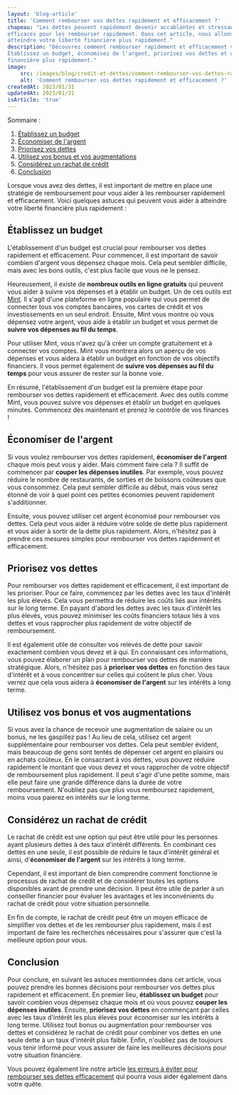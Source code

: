 ```yaml
---
layout: 'blog-article'
title: 'Comment rembourser vos dettes rapidement et efficacement ?'
chapeau: "Les dettes peuvent rapidement devenir accablantes et stressantes, mais heureusement, il existe des stratégies
efficaces pour les rembourser rapidement. Dans cet article, nous allons partager des astuces pratiques pour vous aider à
atteindre votre liberté financière plus rapidement."
description: "Découvrez comment rembourser rapidement et efficacement vos dettes grâce à cet article pratique.
Établissez un budget, économisez de l'argent, priorisez vos dettes et utilisez vos bonus pour atteindre votre liberté
financière plus rapidement."
image:
    src: /images/blog/credit-et-dettes/comment-rembourser-vos-dettes-rapidement-et-efficacement.png
    alt: 'Comment rembourser vos dettes rapidement et efficacement ?'
createdAt: 2023/01/31
updatedAt: 2023/01/31
isArticle: 'true'
---
```


<div class="mt-4 rounded-md bg-gray-100 p-4">
Sommaire :

<ol class="flex flex-col">
    <li><a href="#établissez-un-budget" title="Établissez un budget">Établissez un budget</a></li>
    <li><a href="#économiser-de-largent" title="Économiser de l'argent">Économiser de l'argent</a></li>
    <li><a href="#priorisez-vos-dettes" title="Priorisez vos dettes">Priorisez vos dettes</a></li>
    <li><a href="#utilisez-vos-bonus-et-vos-augmentations" title="Utilisez vos bonus et vos augmentations">Utilisez vos bonus et vos augmentations</a></li>
    <li><a href="#considérez-un-rachat-de-crédit" title="Considérez un rachat de crédit">Considérez un rachat de crédit</a></li>
    <li><a href="#conclusion" title="Conclusion">Conclusion</a></li>
</ol>
</div>

Lorsque vous avez des dettes, il est important de mettre en place une stratégie de remboursement pour vous aider à les
rembourser rapidement et efficacement. Voici quelques astuces qui peuvent vous aider à atteindre votre liberté
financière plus rapidement :

## Établissez un budget

L'établissement d'un budget est crucial pour rembourser vos dettes rapidement et efficacement. Pour commencer, il est
important de savoir combien d'argent vous dépensez chaque mois. Cela peut sembler difficile, mais avec les bons outils,
c'est plus facile que vous ne le pensez.

Heureusement, il existe de **nombreux outils en ligne gratuits** qui peuvent vous aider à suivre vos dépenses et à établir
un budget. Un de ces outils est <a href="https://www.mint.com/" title="Mint" target="_blank">Mint</a>. Il s'agit d'une plateforme en ligne populaire qui vous permet de connecter tous
vos comptes bancaires, vos cartes de crédit et vos investissements en un seul endroit. Ensuite, Mint vous montre où vous
dépensez votre argent, vous aide à établir un budget et vous permet de **suivre vos dépenses au fil du temps**.

Pour utiliser Mint, vous n'avez qu'à créer un compte gratuitement et à connecter vos comptes. Mint vous montrera alors
un aperçu de vos dépenses et vous aidera à établir un budget en fonction de vos objectifs financiers. Il vous permet
également de **suivre vos dépenses au fil du temps** pour vous assurer de rester sur la bonne voie.

En résumé, l'établissement d'un budget est la première étape pour rembourser vos dettes rapidement et efficacement. Avec
des outils comme Mint, vous pouvez suivre vos dépenses et établir un budget en quelques minutes. Commencez dès
maintenant et prenez le contrôle de vos finances !

## Économiser de l'argent

Si vous voulez rembourser vos dettes rapidement, **économiser de l'argent** chaque mois peut vous y aider. Mais comment
faire cela ? Il suffit de commencer par **couper les dépenses inutiles**. Par exemple, vous pouvez réduire le nombre de
restaurants, de sorties et de boissons coûteuses que vous consommez. Cela peut sembler difficile au début, mais vous
serez étonné de voir à quel point ces petites économies peuvent rapidement s'additionner.

Ensuite, vous pouvez utiliser cet argent économisé pour rembourser vos dettes. Cela peut vous aider à réduire votre
solde de dette plus rapidement et vous aider à sortir de la dette plus rapidement. Alors, n'hésitez pas à prendre ces
mesures simples pour rembourser vos dettes rapidement et efficacement.

## Priorisez vos dettes

Pour rembourser vos dettes rapidement et efficacement, il est important de les prioriser. Pour ce faire, commencez par
les dettes avec les taux d'intérêt les plus élevés. Cela vous permettra de réduire les coûts liés aux intérêts sur le
long terme. En payant d'abord les dettes avec les taux d'intérêt les plus élevés, vous pouvez minimiser les coûts
financiers totaux liés à vos dettes et vous rapprocher plus rapidement de votre objectif de remboursement.

Il est également utile de consulter vos relevés de dette pour savoir exactement combien vous devez et à qui. En
connaissant ces informations, vous pouvez élaborer un plan pour rembourser vos dettes de manière stratégique. Alors,
n'hésitez pas à **prioriser vos dettes** en fonction des taux d'intérêt et à vous concentrer sur celles qui coûtent le plus
cher. Vous verrez que cela vous aidera à **économiser de l'argent** sur les intérêts à long terme.

## Utilisez vos bonus et vos augmentations

Si vous avez la chance de recevoir une augmentation de salaire ou un bonus, ne les gaspillez pas ! Au lieu de cela,
utilisez cet argent supplémentaire pour rembourser vos dettes. Cela peut sembler évident, mais beaucoup de gens sont
tentés de dépenser cet argent en plaisirs ou en achats coûteux. En le consacrant à vos dettes, vous pouvez réduire
rapidement le montant que vous devez et vous rapprocher de votre objectif de remboursement plus rapidement. Il peut
s'agir d'une petite somme, mais elle peut faire une grande différence dans la durée de votre remboursement. N'oubliez
pas que plus vous remboursez rapidement, moins vous paierez en intérêts sur le long terme.

## Considérez un rachat de crédit

Le rachat de crédit est une option qui peut être utile pour les personnes ayant plusieurs dettes à des taux d'intérêt
différents. En combinant ces dettes en une seule, il est possible de réduire le taux d'intérêt général et ainsi,
d'**économiser de l'argent** sur les intérêts à long terme.

Cependant, il est important de bien comprendre comment fonctionne le processus de rachat de crédit et de considérer
toutes les options disponibles avant de prendre une décision. Il peut être utile de parler à un conseiller financier
pour évaluer les avantages et les inconvénients du rachat de crédit pour votre situation personnelle.

En fin de compte, le rachat de crédit peut être un moyen efficace de simplifier vos dettes et de les rembourser plus
rapidement, mais il est important de faire les recherches nécessaires pour s'assurer que c'est la meilleure option pour
vous.

## Conclusion

Pour conclure, en suivant les astuces mentionnées dans cet article, vous pouvez prendre les bonnes décisions pour
rembourser vos dettes plus rapidement et efficacement. En premier lieu, **établissez un budget** pour savoir combien vous
dépensez chaque mois et où vous pouvez **couper les dépenses inutiles**. Ensuite, **priorisez vos dettes** en commençant par
celles avec les taux d'intérêt les plus élevés pour économiser sur les intérêts à long terme. Utilisez tout bonus ou
augmentation pour rembourser vos dettes et considérez le rachat de crédit pour combiner vos dettes en une seule dette à
un taux d'intérêt plus faible. Enfin, n'oubliez pas de toujours vous tenir informé pour vous assurer de faire les
meilleures décisions pour votre situation financière.

Vous pouvez également lire notre
article <a href="/blog/credit-et-dettes/les-erreurs-a-eviter-pour-rembourser-ses-dettes-efficacement" title="Les erreurs à éviter pour rembourser ses dettes efficacement">
les erreurs à éviter pour rembourser ses dettes efficacement</a> qui pourra vous aider également dans votre quête.